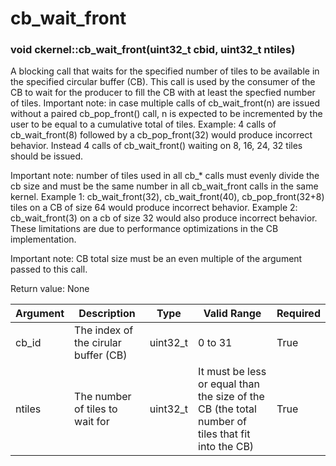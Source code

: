 # cb_wait_front

### void ckernel::cb_wait_front(uint32_t cbid, uint32_t ntiles)

A blocking call that waits for the specified number of tiles to be available in the specified circular buffer (CB). This call is used by the consumer of the CB to wait for the producer to fill the CB with at least the specfied number of tiles. Important note: in case multiple calls of cb_wait_front(n) are issued without a paired cb_pop_front() call, n is expected to be incremented by the user to be equal to a cumulative total of tiles. Example: 4 calls of cb_wait_front(8) followed by a cb_pop_front(32) would produce incorrect behavior. Instead 4 calls of cb_wait_front() waiting on 8, 16, 24, 32 tiles should be issued.

Important note: number of tiles used in all cb_\* calls must evenly divide the cb size and must be the same number in all cb_wait_front calls in the same kernel. Example 1: cb_wait_front(32), cb_wait_front(40), cb_pop_front(32+8) tiles on a CB of size 64 would produce incorrect behavior. Example 2: cb_wait_front(3) on a cb of size 32 would also produce incorrect behavior. These limitations are due to performance optimizations in the CB implementation.

Important note: CB total size must be an even multiple of the argument passed to this call.

Return value: None

| Argument      | Description                          | Type      | Valid Range                                                                                       | Required       |
|---------------|--------------------------------------|-----------|---------------------------------------------------------------------------------------------------|----------------|
| cb_id         | The index of the cirular buffer (CB) | uint32_t  | 0 to 31                                                                                           | True           |
| ntiles        | The number of tiles to wait for      | uint32_t  | It must be less or equal than the size of the CB (the total number of tiles that fit into the CB) | True           |
